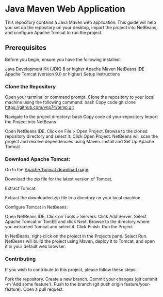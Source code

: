 # Java Maven Web Application

This repository contains a Java Maven web application. This guide will
help you set up the repository on your desktop, import the project into
NetBeans, and configure Apache Tomcat to run the project.

## Prerequisites

Before you begin, ensure you have the following installed:

Java Development Kit (JDK) 8 or higher Apache Maven NetBeans IDE Apache
Tomcat (version 9.0 or higher) Setup Instructions

### Clone the Repository

Open your terminal or command prompt. Clone the repository to your local
machine using the following command: bash Copy code git clone
https://github.com/vnp74/temp.git 

Navigate to the project directory:
bash Copy code cd your-repository Import the Project into NetBeans

Open NetBeans IDE. Click on File \> Open Project. 
Browse to the cloned repository directory and select it. 
Click Open Project. 
NetBeans will scan the project and resolve dependencies using Maven. 
Install and Set Up Apache Tomcat

### Download Apache Tomcat:

Go to the [Apache Tomcat download page](https://tomcat.apache.org/). 

Download the zip file for the
latest version of Tomcat. 

Extract Tomcat:

Extract the downloaded zip file to a directory on your local machine.

Configure Tomcat in NetBeans:

Open NetBeans IDE. 
Click on Tools \> Servers. 
Click Add Server. 
Select Apache Tomcat or TomEE and click Next. 
Browse to the directory where you extracted Tomcat and select it. 
Click Finish. 
Run the Project

In NetBeans, right-click on the project in the Projects pane. 
Select Run. 
NetBeans will build the project using Maven, deploy it to Tomcat,
and open it in your default web browser. 

### Contributing

If you wish to contribute to this project, please follow these steps:

Fork the repository. 
Create a new branch. 
Commit your changes (git commit -m \'Add some feature\').
Push to the branch (git push origin feature/your-feature).
Open a pull request.
